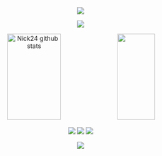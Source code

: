 <div style="text-align: center;">
    <img src="https://capsule-render.vercel.app/api?type=waving&color=161b22" />
</div>

<p align="center">
  <a href="https://discord.com/users/804531155499745300">
    <img src="https://lanyard.cnrad.dev/api/804531155499745300" />
  </a>
</p>

<div style="text-align: center;">
  <img width="49%" height="195px" src="https://github-readme-stats-sigma-five.vercel.app/api?username=nicolasbscorrea&show_icons=true&count_private=true&hide_border=true&title_color=ecf2f8&icon_color=0d1117&text_color=FFFFFF&bg_color=0d1117" alt="Nick24 github stats" /> 
  <img width="41%" height="195px" src="https://github-readme-stats-sigma-five.vercel.app/api/top-langs/?username=nicolasbscorrea&layout=compact&hide_border=true&title_color=ecf2f8&text_color=FFFFFF&bg_color=0d1117" />
</div>

<p align="center">
    <a href="#"><img src="https://img.shields.io/badge/Telegram-0d1117?style=for-the-badge&logo=telegram&logoColor=white" /></a>
    <a href="https://github.com/nicolasbscorrea"><img src="https://img.shields.io/badge/Github-0d1117?style=for-the-badge&logo=github&logoColor=white" /></a>
    <a href="https://discord.com/users/804531155499745300"><img src="https://img.shields.io/badge/Discord-0d1117?style=for-the-badge&logo=discord&logoColor=white" /></a>
</p>




<div style="text-align: center;">
    <img src="https://capsule-render.vercel.app/api?type=waving&color=161b22&height=120&section=footer"/>
</div>
